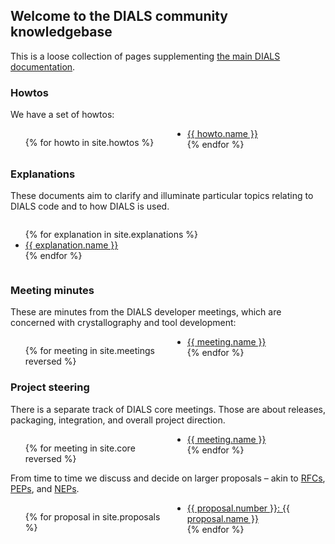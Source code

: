 ## Welcome to the DIALS community knowledgebase

This is a loose collection of pages supplementing [the main DIALS documentation](https://dials.github.io/).

### Howtos

We have a set of howtos:

<div style="column-count:2"><ul>
{% for howto in site.howtos %}
<li><a href="{{ site.baseurl }}{{ howto.url }}">{{ howto.name }}</a></li>
{% endfor %}
</ul></div>

### Explanations

These documents aim to clarify and illuminate particular topics relating to DIALS code and to how DIALS is used.

<div style="column-count:1"><ul>
{% for explanation in site.explanations %}
<li><a href="{{ site.baseurl }}{{ explanation.url }}">{{ explanation.name }}</a></li>
{% endfor %}
</ul></div>

### Meeting minutes

These are minutes from the DIALS developer meetings, which are concerned with crystallography and tool development:

<div style="column-count:2"><ul>
{% for meeting in site.meetings reversed %}
<li><a href="{{ site.baseurl }}{{ meeting.url }}">{{ meeting.name }}</a></li>
{% endfor %}
</ul></div>

### Project steering

There is a separate track of DIALS core meetings. Those are about releases, packaging, integration, and overall project direction.

<div style="column-count:2"><ul>
{% for meeting in site.core reversed %}
<li><a href="{{ site.baseurl }}{{ meeting.url }}">{{ meeting.name }}</a></li>
{% endfor %}
</ul></div>

From time to time we discuss and decide on larger proposals – akin to <a href="https://en.wikipedia.org/wiki/Request_for_Comments">RFCs</a>, <a href="https://www.python.org/dev/peps/">PEPs</a>, and <a href="https://numpy.org/neps/nep-0000.html">NEPs</a>.

<div style="column-count:2"><ul>
{% for proposal in site.proposals %}
<li><a href="{{ site.baseurl }}{{ proposal.url }}">{{ proposal.number }}: {{ proposal.name }}</a></li>
{% endfor %}
</ul></div>

